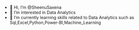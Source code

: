 - 👋 Hi, I’m @SheenuSaxena
- 👀 I’m interested in Data Analytics
- 🌱 I’m currently learning skills related to Data Analytics such as Sql,Excel,Python,Power-BI,Machine_Learning





<!---
SheenuSaxena/SheenuSaxena is a ✨ special ✨ repository because its `README.md` (this file) appears on your GitHub profile.
You can click the Preview link to take a look at your changes.
--->
